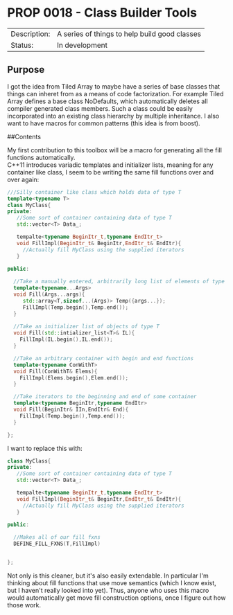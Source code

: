 # PROP 0018 - Class Builder Tools

|                |                                              |
|:---------------|:------------------------------------------   |
| Description:   | A series of things to help build good classes|
| Status:        | In development                               |


## Purpose

I got the idea from Tiled Array to maybe have a series of base classes that things can inheret from as a
means of code factorization.  For example Tiled Array defines a base class NoDefaults, which automatically
deletes all compiler generated class members.  Such a class could be easily incorporated into an existing
class hierarchy by multiple inheritance.  I also want to have macros for common patterns (this idea is from boost).

##Contents

My first contribution to this toolbox will be a macro for generating all the fill functions automatically.  
C++11 introduces variadic templates and initializer lists, meaning for any container like class, I seem to be writing the same
fill functions over and over again:
```C++
///Silly container like class which holds data of type T
template<typename T>
class MyClass{
private:
   //Some sort of container containing data of type T
   std::vector<T> Data_;

   tempalte<typename BeginItr_t,typename EndItr_t>
   void FillImpl(BeginItr_t& BeginItr,EndItr_t& EndItr){
     //Actually fill MyClass using the supplied iterators
   }

public:
  
  //Take a manually entered, arbitrarily long list of elements of type T
  template<typename...Args>
  void Fill(Args...args){
     std::array<T,sizeof...(Args)> Temp({args...});
     FillImpl(Temp.begin(),Temp.end());
  }
  
  //Take an initializer list of objects of type T
  void Fill(std::intializer_list<T>& IL){
    FillImpl(IL.begin(),IL.end());
  }

  //Take an arbitrary container with begin and end functions
  template<typename ConWithT>
  void Fill(ConWithT& Elems){
    FillImpl(Elems.begin(),Elem.end());
  }

  //Take iterators to the beginning and end of some container
  template<typename BeginItr,typename EndItr>
  void Fill(BeginItr& IIn,EndItr& End){
    FillImpl(Temp.begin(),Temp.end());
  }

};
```

I want to replace this with:
```C++
class MyClass{
private:
   //Some sort of container containing data of type T
   std::vector<T> Data_;

   tempalte<typename BeginItr_t,typename EndItr_t>
   void FillImpl(BeginItr_t& BeginItr,EndItr_t& EndItr){
     //Actually fill MyClass using the supplied iterators
   }

public:
  
  //Makes all of our fill fxns
  DEFINE_FILL_FXNS(T,FillImpl)


};
```
Not only is this cleaner, but it's also easily extendable.  In particular I'm thinking about fill functions that use move
semantics (which I know exist, but I haven't really looked into yet).  Thus, anyone who uses this macro would automatically get
move fill construction options, once I figure out how those work.
